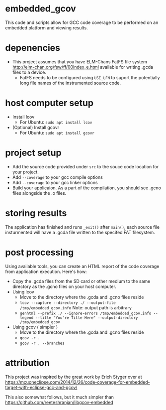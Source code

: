 # embedded_gcov
This code and scripts allow for GCC code coverage to be performed on an embedded platform and viewing results.


# depenencies
- This project assumes that you have ELM-Chans FatFS file system http://elm-chan.org/fsw/ff/00index_e.html available for writing .gcda files to a device. 
  - FatFS needs to be configured using `USE_LFN` to suport the potentially long file names of the instrumented source code.

# host computer setup
- Install lcov
  - For Ubuntu: `sudo apt install lcov`
- (Optional) Install gcovr
  - For Ubuntu: `sudo apt install gcovr`

# project setup
- Add the source code provided under `src` to the souce code location for your project. 
- Add `--coverage` to your gcc compile options 
- Add `--coverage` to your gcc linker options
- Build your applicaion. As a part of the compilation, you should see .gcno files alongside the .o files. 

# storing results
The application has finished and runs `_exit()` after `main()`, each source file insturmented will have a .gcda file written to the specifed FAT filesystem. 

# post processing
Using available tools, you can create an HTML report of the code coverage from application execution. Here's how:
- Copy the .gcda files from the SD card or other medium to the same directory as the .gcno files on your host computer.
- Using lcov
  - Move to the directory where the .gcda and .gcno files reside
  - `lcov --capture --directory ./ --output-file /tmp/embedded_gcov.info` Note: output path is arbitrary
  - `genhtml --prefix ./ --ignore-errors /tmp/embedded_gcov.info --legend --title "You're Title Here" --output-directory /tmp/embedded_gcov`
- Using gcov ( simpler ) 
  - Move to the directory where the .gcda and .gcno files reside
  - `gcov -r .`
  - `gcov -r . --branches`


# attribution
This project was inspired by the great work by Erich Styger over at https://mcuoneclipse.com/2014/12/26/code-coverage-for-embedded-target-with-eclipse-gcc-and-gcov/ 

This also somewhat follows, but it much simpler than https://github.com/reeteshranjan/libgcov-embedded 
